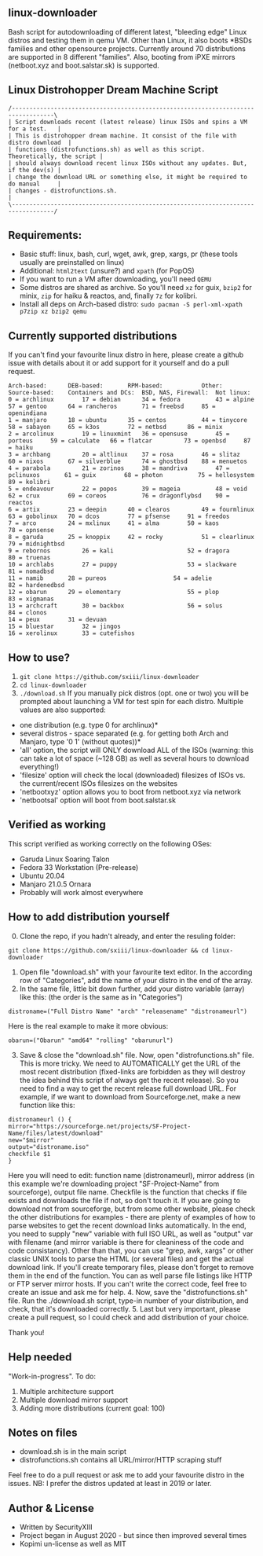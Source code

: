 ## linux-downloader
Bash script for autodownloading of different latest, "bleeding edge" Linux distros and testing them in qemu VM. Other than Linux, it also boots *BSDs families and other opensource projects. Currently around 70 distributions are supported in 8 different "families". Also, booting from iPXE mirrors (netboot.xyz and boot.salstar.sk) is supported.

## Linux Distrohopper Dream Machine Script
```
/----------------------------------------------------------------------------------\
| Script downloads recent (latest release) linux ISOs and spins a VM for a test.   |
| This is distrohopper dream machine. It consist of the file with distro download  | 
| functions (distrofunctions.sh) as well as this script. Theoretically, the script | 
| should always download recent linux ISOs without any updates. But, if the dev(s) |
| change the download URL or something else, it might be required to do manual     |
| changes - distrofunctions.sh.                                                    |
\----------------------------------------------------------------------------------/
```

## Requirements: 
* Basic stuff: linux, bash, curl, wget, awk, grep, xargs, pr (these tools usually are preinstalled on linux)
* Additional: `html2text` (unsure?) and `xpath` (for PopOS)
* If you want to run a VM after downloading, you'll need `QEMU`
* Some distros are shared as archive. So you'll need `xz` for guix, `bzip2` for minix, `zip` for haiku & reactos, and, finally `7z` for kolibri.
* Install all deps on Arch-based distro: `sudo pacman -S perl-xml-xpath p7zip xz bzip2 qemu`

## Currently supported distributions
If you can't find your favourite linux distro in here, please create a github issue with details about it or add support for it yourself and do a pull request.
```
Arch-based:	     DEB-based:		  RPM-based:	       Other:		    Source-based:	 Containers and DCs:  BSD, NAS, Firewall:  Not linux:
0 = archlinux	     17 = debian	  34 = fedora	       43 = alpine	    57 = gentoo		 64 = rancheros	      71 = freebsd	   85 = openindiana
1 = manjaro	     18 = ubuntu	  35 = centos	       44 = tinycore	    58 = sabayon	 65 = k3os	      72 = netbsd	   86 = minix
2 = arcolinux	     19 = linuxmint	  36 = opensuse	       45 = porteus	    59 = calculate	 66 = flatcar	      73 = openbsd	   87 = haiku
3 = archbang	     20 = altlinux	  37 = rosa	       46 = slitaz	    60 = nixos		 67 = silverblue      74 = ghostbsd	   88 = menuetos
4 = parabola	     21 = zorinos	  38 = mandriva	       47 = pclinuxos	    61 = guix		 68 = photon	      75 = hellosystem	   89 = kolibri
5 = endeavour	     22 = popos		  39 = mageia	       48 = void	    62 = crux		 69 = coreos	      76 = dragonflybsd	   90 = reactos
6 = artix	     23 = deepin	  40 = clearos	       49 = fourmlinux	    63 = gobolinux	 70 = dcos	      77 = pfsense	   91 = freedos
7 = arco	     24 = mxlinux	  41 = alma	       50 = kaos	    			 		      78 = opnsense	   
8 = garuda	     25 = knoppix	  42 = rocky	       51 = clearlinux	    			 		      79 = midnightbsd	   
9 = rebornos	     26 = kali		  		       52 = dragora	    			 		      80 = truenas	   
10 = archlabs	     27 = puppy		  		       53 = slackware	    			 		      81 = nomadbsd	   
11 = namib	     28 = pureos	  		       54 = adelie	    			 		      82 = hardenedbsd	   
12 = obarun	     29 = elementary	  		       55 = plop	    			 		      83 = xigmanas	   
13 = archcraft	     30 = backbox	  		       56 = solus	    			 		      84 = clonos	   
14 = peux	     31 = devuan	  		       			    			 		      			   
15 = bluestar	     32 = jingos	  		       			    			 		      			   
16 = xerolinux	     33 = cutefishos	 		   		  		 
```

## How to use?
1. `git clone https://github.com/sxiii/linux-downloader`
2. `cd linux-downloader`
3. `./download.sh`
If you manually pick distros (opt. one or two) you will be prompted about launching a VM for test spin for each distro.
Multiple values are also supported:
* one distribution (e.g. type 0 for archlinux)*
* several distros - space separated (e.g. for getting both Arch and Manjaro, type '0 1' (without quotes))*
* 'all' option, the script will ONLY download ALL of the ISOs (warning: this can take a lot of space (~128 GB) as well as several hours to download everything!)
* 'filesize' option will check the local (downloaded) filesizes of ISOs vs. the current/recent ISOs filesizes on the websites
* 'netbootxyz' option allows you to boot from netboot.xyz via network
* 'netbootsal' option will boot from boot.salstar.sk

## Verified as working
This script verified as working correctly on the following OSes:
* Garuda Linux Soaring Talon
* Fedora 33 Workstation (Pre-release)
* Ubuntu 20.04
* Manjaro 21.0.5 Ornara
* Probably will work almost everywhere 

## How to add distribution yourself
0. Clone the repo, if you hadn't already, and enter the resuling folder: 
```
git clone https://github.com/sxiii/linux-downloader && cd linux-downloader
```
1. Open file "download.sh" with your favourite text editor. In the according row of "Categories", add the name of your distro in the end of the array.
2. In the same file, little bit down further, add your distro variable (array) like this: (the order is the same as in "Categories")
```
distroname=("Full Distro Name" "arch" "releasename" "distronameurl")
```
Here is the real example to make it more obvious:
```
obarun=("Obarun" "amd64" "rolling" "obarunurl")
```
3. Save & close the "download.sh" file. Now, open "distrofunctions.sh" file. This is more tricky. We need to AUTOMATICALLY get the URL of the most recent distribution (fixed-links are forbidden as they will destroy the idea behind this script of always get the recent release). So you need to find a way to get the recent release full download URL. For example, if we want to download from Sourceforge.net, make a new function like this:
```
distronameurl () {
mirror="https://sourceforge.net/projects/SF-Project-Name/files/latest/download"
new="$mirror"
output="distroname.iso"
checkfile $1
}
```
Here you will need to edit: function name (distronameurl), mirror address (in this example we're downloading project "SF-Project-Name" from sourceforge), output file name. Checkfile is the function that checks if file exists and downloads the file if not, so don't touch it. If you are going to download not from sourceforge, but from some other website, please check the other distributions for examples - there are plenty of examples of how to parse websites to get the recent download links automatically. In the end, you need to supply "new" variable with full ISO URL, as well as "output" var with filename (and mirror variable is there for cleaniness of the code and code consistancy). Other than that, you can use "grep, awk, xargs" or other classic UNIX tools to parse the HTML (or several files) and get the actual download link. If you'll create temporary files, please don't forget to remove them in the end of the function. You can as well parse file listings like HTTP or FTP server mirror hosts. If you can't write the correct code, feel free to create an issue and ask me for help.
4. Now, save the "distrofunctions.sh" file. Run the ./download.sh script, type-in number of your distribution, and check, that it's downloaded correctly.
5. Last but very important, please create a pull request, so I could check and add distribution of your choice.

Thank you!

## Help needed
"Work-in-progress". To do:	
1. Multiple architecture support
2. Multiple download mirror support
3. Adding more distributions (current goal: 100)

## Notes on files
* download.sh is in the main script
* distrofunctions.sh contains all URL/mirror/HTTP scraping stuff

Feel free to do a pull request or ask me to add your favourite distro in the issues.
NB: I prefer the distros updated at least in 2019 or later.

## Author & License
* Written by SecurityXIII
* Project began in August 2020 - but since then improved several times
* Kopimi un-license as well as MIT
